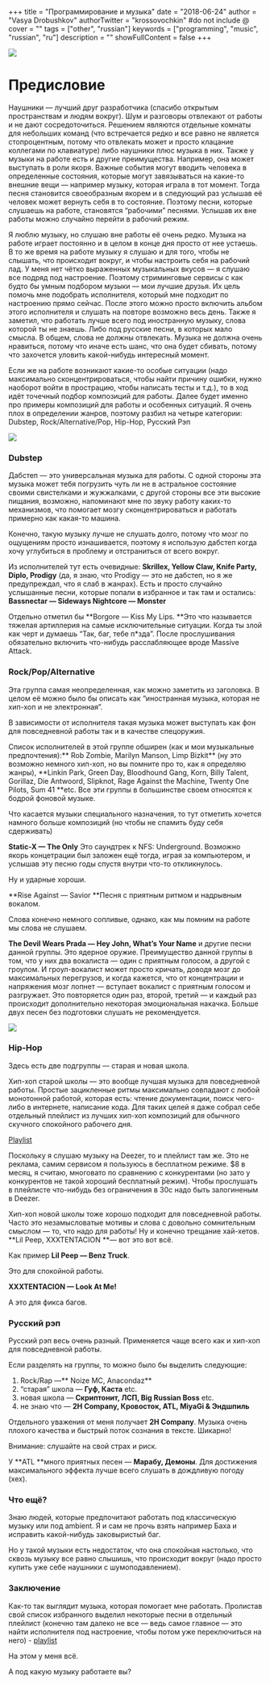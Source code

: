 +++
title = "Программирование и музыка"
date = "2018-06-24"
author = "Vasya Drobushkov"
authorTwitter = "krossovochkin" #do not include @
cover = ""
tags = ["other", "russian"]
keywords = ["programming", "music", "russian", "ru"]
description = ""
showFullContent = false
+++

[![](https://img.shields.io/badge/original-medium-green#badge)](https://medium.com/@krossovochkin/%D0%BF%D1%80%D0%BE%D0%B3%D1%80%D0%B0%D0%BC%D0%BC%D0%B8%D1%80%D0%BE%D0%B2%D0%B0%D0%BD%D0%B8%D0%B5-%D0%B8-%D0%BC%D1%83%D0%B7%D1%8B%D0%BA%D0%B0-88f1abbd21ae)

# Предисловие

Наушники — лучший друг разработчика (спасибо открытым пространствам и людям вокруг). Шум и разговоры отвлекают от работы и не дают сосредоточиться.
Решением являются отдельные комнаты для небольших команд (что встречается редко и все равно не является стопроцентным, потому что отвлекать может и просто клацание коллегами по клавиатуре) либо наушники плюс музыка в них.
Также у музыки на работе есть и другие преимущества. Например, она может выступать в роли якоря. Важные события могут вводить человека в определенные состояния, которые могут завязываться на какие-то внешние вещи — например музыку, которая играла в тот момент. Тогда песня становится своеобразным якорем и в следующий раз услышав её человек может вернуть себя в то состояние.
Поэтому песни, которые слушаешь на работе, становятся “рабочими” песнями. Услышав их вне работы можно случайно перейти в рабочий режим.

Я люблю музыку, но слушаю вне работы её очень редко. Музыка на работе играет постоянно и в целом в конце дня просто от нее устаешь.
В то же время на работе музыку я слушаю и для того, чтобы не слышать, что происходит вокруг, и чтобы настроить себя на рабочий лад.
У меня нет чётко выраженных музыкальных вкусов — я слушаю все подряд под настроение. Поэтому стриминговые сервисы с как будто бы умным подбором музыки — мои лучшие друзья. Их цель помочь мне подобрать исполнителя, который мне подходит по настроению прямо сейчас. После этого можно просто включить альбом этого исполнителя и слушать на повторе возможно весь день.
Также я заметил, что работать лучше всего под иностранную музыку, слова которой ты не знаешь. Либо под русские песни, в которых мало смысла. В общем, слова не должны отвлекать. Музыка не должна очень нравиться, потому что иначе есть шанс, что она будет сбивать, потому что захочется уловить какой-нибудь интересный момент.

Если же на работе возникают какие-то особые ситуации (надо максимально сконцентрироваться, чтобы найти причину ошибки, нужно наоборот войти в прострацию, чтобы написать тесты и т.д.), то в ход идёт точечный подбор композиций для работы.
Далее будет именно про примеры композиций для работы и особенных ситуаций.
Я очень плох в определении жанров, поэтому разбил на четыре категории: Dubstep, Rock/Alternative/Pop, Hip-Hop, Русский Рэп

![](../../img/1_ukDLs_GhmscPmtyjoAbu6w.jpeg)

### Dubstep

Дабстеп — это универсальная музыка для работы.
С одной стороны эта музыка может тебя погрузить чуть ли не в астральное состояние своими свистелками и жужжалками, с другой стороны все эти высокие пищания, возможно, напоминают мне по звуку работу каких-то механизмов, что помогает мозгу сконцентрироваться и работать примерно как какая-то машина.

Конечно, такую музыку лучше не слушать долго, потому что мозг по ощущениям просто изнашивается, поэтому я использую дабстеп когда хочу углубиться в проблему и отстраниться от всего вокруг.

Из исполнителей тут есть очевидные: **Skrillex, Yellow Claw, Knife Party, Diplo, Prodigy** (да, я знаю, что Prodigy — это не дабстеп, но я же предупреждал, что я слаб в жанрах).
Есть и просто случайно услышанные песни, которые попали в избранное и так там и остались:
**Bassnectar — Sideways
Nightcore — Monster**

Отдельно отметил бы **Borgore — Kiss My Lips. **Это что называется тяжелая артиллерия на самые исключительные ситуации. Когда ты злой как черт и думаешь “Так, баг, тебе п*зда”.
После прослушивания обязательно включить что-нибудь расслабляющее вроде Massive Attack.

### Rock/Pop/Alternative

Эта группа самая неопределенная, как можно заметить из заголовка. В целом её можно было бы описать как “иностранная музыка, которая не хип-хоп и не электронная”.

В зависимости от исполнителя такая музыка может выступать как фон для повседневной работы так и в качестве спецоружия.

Список исполнителей в этой группе обширен (как и мои музыкальные предпочтения):** Rob Zombie, Marilyn Manson, Limp Bizkit** (ну это возможно немного хип-хоп, но вы помните про то, как я определяю жанры), **Linkin Park, Green Day, Bloodhound Gang, Korn, Billy Talent, Gorillaz, Die Antwoord, Slipknot, Rage Against the Machine, Twenty One Pilots, Sum 41 **etc.
Все эти группы в большинстве своем относятся к бодрой фоновой музыке.

Что касается музыки специального назначения, то тут отметить хочется намного больше композиций (но чтобы не спамить буду себя сдерживать)

**Static-X — The Only**
Это саундтрек к NFS: Underground.
Возможно якорь концетрации был заложен ещё тогда, играя за компьютером, и услышав эту песню годы спустя внутри что-то откликнулось.

Ну и ударные хороши.

**Rise Against — Savior
**Песня с приятным ритмом и надрывным вокалом.

Слова конечно немного сопливые, однако, как мы помним на работе мы слова не слушаем.

**The Devil Wears Prada — Hey John, What’s Your Name**
и другие песни данной группы.
Это ядерное оружие.
Преимущество данной группы в том, что у них два вокалиста — один с приятным голосом, а другой с гроулом.
И гроул-вокалист может просто кричать, доводя мозг до максимальных перегрузов, и когда кажется, что от концентрации и напряжения мозг лопнет — вступает вокалист с приятным голосом и разгружает. Это повторяется один раз, второй, третий — и каждый раз происходит дополнительно некоторая эмоциональная накачка.
Больше двух песен без подготовки слушать не рекомендуется.

![](../../img/1_tEboFQ-rsowFlDHSYG5WXQ.jpeg)

### Hip-Hop

Здесь есть две подгруппы — старая и новая школа.

Хип-хоп старой школы — это вообще лучшая музыка для повседневной работы. Простые зацикленные ритмы максимально совпадают с любой монотонной работой, которая есть: чтение документации, поиск чего-либо в интернете, написание кода.
Для таких целей я даже собрал себе отдельный плейлист из лучших хип-хоп композиций для обычного скучного спокойного рабочего дня.

[Playlist](https://www.deezer.com/playlist/2774278004?utm_source=deezer&utm_content=playlist-2774278004&utm_term=714606023_1594539401&utm_medium=web)

Поскольку я слушаю музыку на Deezer, то и плейлист там же.
Это не реклама, самим сервисом я пользуюсь в бесплатном режиме. $8 в месяц, я считаю, многовато по сравнению с конкурентами (но зато у конкурентов не такой хороший бесплатный режим).
Чтобы прослушать в плейлисте что-нибудь без ограничения в 30с надо быть залогиненым в Deezer.

Хип-хоп новой школы тоже хорошо подходит для повседневной работы. Часто это незамысловатые мотивы и слова с довольно сомнительным смыслом — то, что надо для работы!
Ну и конечно трещание хай-хетов.
**Lil Peep, XXXTENTACION **— вот это вот всё.

Как пример **Lil Peep — Benz Truck**.

Это для спокойной работы.

**XXXTENTACION — Look At Me!**

А это для фикса багов.

### Русский рэп

Русский рэп весь очень разный.
Применяется чаще всего как и хип-хоп для повседневной работы.

Если разделять на группы, то можно было бы выделить следующие:
1) Rock/Rap —** Noize MC, Anacondaz**
2) “старая” школа — **Гуф, Каста** etc.
3) новая школа — **Скриптонит, ЛСП, Big Russian Boss** etc.
4) не знаю что — **2H Company, Кровосток, ATL, MiyaGi & Эндшпиль**

Отдельного уважения от меня получает **2H Company**.
Музыка очень плохого качества и быстрый поток сознания в тексте.
Шикарно!

Внимание: слушайте на свой страх и риск.

У **ATL **много приятных песен — **Марабу, Демоны**.
Для достижения максимального эффекта лучше всего слушать в дождливую погоду (хех).

### Что ещё?

Знаю людей, которые предпочитают работать под классическую музыку или под ambient. Я и сам не прочь взять например Баха и исправить какой-нибудь заковыристый баг.

Но у такой музыки есть недостаток, что она спокойная настолько, что сквозь музыку все равно слышишь, что происходит вокруг (надо просто купить уже себе наушники с шумоподавлением).

### Заключение

Как-то так выглядит музыка, которая помогает мне работать.
Пролистав свой список избранного выделил некоторые песни в отдельный плейлист (конечно там далеко не все — ведь самое главное — это найти исполнителя под настроение, чтобы потом уже переключиться на него) - [playlist](https://www.deezer.com/playlist/4595488004?utm_source=deezer&utm_content=playlist-4595488004&utm_term=714606023_1594539077&utm_medium=web)

На этом у меня всё.

А под какую музыку работаете вы?
